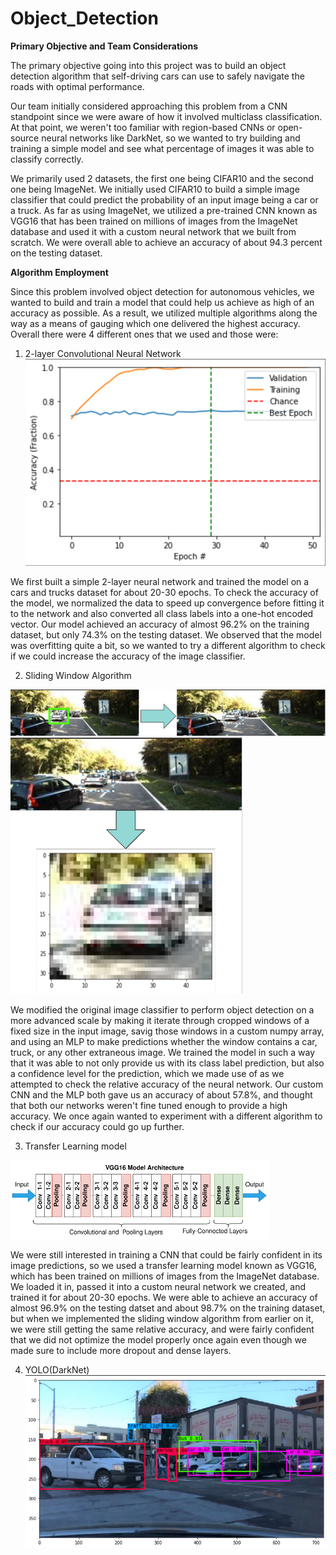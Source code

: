 # Object_Detection

**Primary Objective and Team Considerations**

The primary objective going into this project was to build an object detection algorithm that self-driving cars can use to safely navigate the roads with optimal performance.

Our team initially considered approaching this problem from a CNN standpoint since we were aware of how it involved multiclass classification. At that point, we weren't too familiar with region-based CNNs or open-source neural networks like DarkNet, so we wanted to try building and training a simple model and see what percentage of images it was able to classify correctly.

We primarily used 2 datasets, the first one being CIFAR10 and the second one being ImageNet. We initially used CIFAR10 to build a simple image classifier that could predict the probability of an input image being a car or a truck. As far as using ImageNet, we utilized a pre-trained CNN known as VGG16 that has been trained on millions of images from the ImageNet database and used it with a custom neural network that we built from scratch. We were overall able to achieve an accuracy of about 94.3 percent on the testing dataset.

**Algorithm Employment**

Since this problem involved object detection for autonomous vehicles, we wanted to build and train a model that could help us achieve as high of an accuracy as possible. As a result, we utilized multiple algorithms along the way as a means of gauging which one delivered the highest accuracy. Overall there were 4 different ones that we used and those were:

1. 2-layer Convolutional Neural Network
![](2-Layer%20CNN.png)

We first built a simple 2-layer neural network and trained the model on a cars and trucks dataset for about 20-30 epochs. To check the accuracy of the model, we normalized the data to speed up convergence before fitting it to the network and also converted all class labels into a one-hot encoded vector. Our model achieved an accuracy of almost 96.2% on the training dataset, but only 74.3% on the testing dataset. We observed that the model was overfitting quite a bit, so we wanted to try a different algorithm to check if we could increase the accuracy of the image classifier.

2. Sliding Window Algorithm

![](Sliding%20Window%20P1.png)
![](Sliding%20Window%20P2.png)

We modified the original image classifier to perform object detection on a more advanced scale by making it iterate through cropped windows of a fixed size in the input image, savig those windows in a custom numpy array, and using an MLP to make predictions whether the window contains a car, truck, or any other extraneous image. We trained the model in such a way that it was able to not only provide us with its class label prediction, but also a confidence level for the prediction, which we made use of as we attempted to check the relative accuracy of the neural network. Our custom CNN and the MLP both gave us an accuracy of about 57.8%, and thought that both our networks weren't fine tuned enough to provide a high accuracy. We once again wanted to experiment with a different algorithm to check if our accuracy could go up further.

3. Transfer Learning model


![](Transfer%20Learning.png)

We were still interested in training a CNN that could be fairly confident in its image predictions, so we used a transfer learning model known as VGG16, which has been trained on millions of images from the ImageNet database. We loaded it in, passed it into a custom neural network we created, and trained it for about 20-30 epochs. We were able to achieve an accuracy of almost 96.9% on the testing datset and about 98.7% on the training dataset, but when we implemented the sliding window algorithm from earlier on it, we were still getting the same relative accuracy, and were fairly confident that we did not optimize the model properly once again even though we made sure to include more dropout and dense layers.

4. YOLO(DarkNet)
![](YOLO.png)

